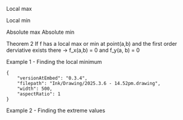 
Local max

Local min

Absolute max
Absolute min

Theorem 2 
If f has a local max or min at point(a,b) and the first order derviative exists there -> f_x(a,b) = 0 and f_y(a, b) = 0


Example 1 - Finding the local minimum

```handdrawn-ink
{
	"versionAtEmbed": "0.3.4",
	"filepath": "Ink/Drawing/2025.3.6 - 14.52pm.drawing",
	"width": 500,
	"aspectRatio": 1
}
```
Example 2 - Finding the extreme values

